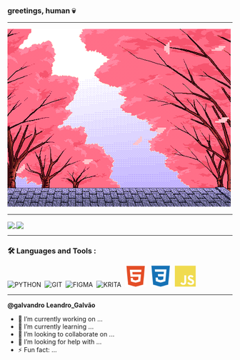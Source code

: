 ### greetings, human 💀
---

<img src="4078.gif"/>

---

<a href="https://github.com/galvandro/github-readme-stats">
  <img height=200 align="center" src="https://github-readme-stats.vercel.app/api?username=galvandro&show_icons=true&theme=aura"/>
</a>
<a href="https://github-readme-stats.vercel.app/api/top-langs/?username=galvandro">
  <img height=200 align="center" src="https://github-readme-stats.vercel.app/api/top-langs/?username=galvandro&layout=compact&theme=aura"/>
</a>

---

### :hammer_and_wrench: Languages and Tools :
<div>
  <img src="https://github.com/PapirusDevelopmentTeam/papirus-icon-theme/blob/master/Papirus/48x48/apps/python.svg" title="PYTHON" alt="PYTHON"/>&nbsp;
  <img src="https://github.com/PapirusDevelopmentTeam/papirus-icon-theme/blob/master/Papirus/48x48/apps/git.svg" title="GIT" alt="GIT"/>&nbsp;
  <img src="https://github.com/PapirusDevelopmentTeam/papirus-icon-theme/blob/master/Papirus/48x48/apps/figma.svg" title="FIGMA" alt="FIGMA"/>&nbsp;
  <img src="https://github.com/PapirusDevelopmentTeam/papirus-icon-theme/blob/master/Papirus/48x48/apps/krita.svg" title="KRITA" alt="KRITA"/>&nbsp;
  <img src="https://github.com/devicons/devicon/blob/master/icons/html5/html5-plain.svg" title="HTML5" alt="HTML5" width="48" height="48"/>&nbsp;
  <img src="https://github.com/devicons/devicon/blob/master/icons/css3/css3-plain.svg"  title="CSS3" alt="CSS3" width="48" height="48"/>&nbsp;
  <img src="https://github.com/devicons/devicon/blob/master/icons/javascript/javascript-plain.svg" title="JS" alt="JS" width="48" height="48"/>&nbsp;
</div>

---

**@galvandro**
**Leandro_Galvão**

- 🔭 I’m currently working on ...
- 🌱 I’m currently learning ...
- 👯 I’m looking to collaborate on ...
- 🤔 I’m looking for help with ...
- ⚡ Fun fact: ...

